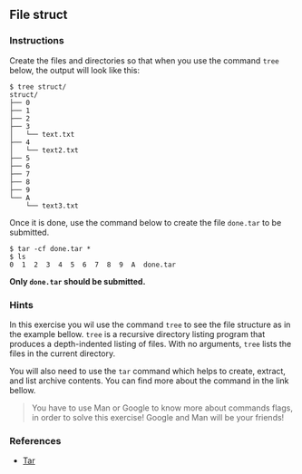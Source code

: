 ## File struct

### Instructions

Create the files and directories so that when you use the command `tree` below, the output will look like this:

```console
$ tree struct/
struct/
├── 0
├── 1
├── 2
├── 3
│   └── text.txt
├── 4
│   └── text2.txt
├── 5
├── 6
├── 7
├── 8
├── 9
└── A
    └── text3.txt
```

Once it is done, use the command below to create the file `done.tar` to be submitted.

```console
$ tar -cf done.tar *
$ ls
0  1  2  3  4  5  6  7  8  9  A  done.tar
```

**Only `done.tar` should be submitted.**

### Hints

In this exercise you wil use the command `tree` to see the file structure as in the example bellow. `tree` is a recursive directory listing program that produces a depth-indented listing of files. With no arguments, `tree` lists the files in the current directory.

You will also need to use the `tar` command which helps to create, extract, and list archive contents. You can find more about the command in the link bellow.

> You have to use Man or Google to know more about commands flags, in order to solve this exercise!
> Google and Man will be your friends!

### References

- [Tar](https://www.gnu.org/software/tar)
